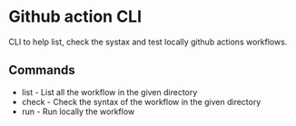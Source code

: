 # Github action CLI

CLI to help list, check the systax and test locally github actions workflows.

## Commands

* list - List all the workflow in the given directory
* check - Check the syntax of the workflow in the given directory
* run - Run locally the workflow

